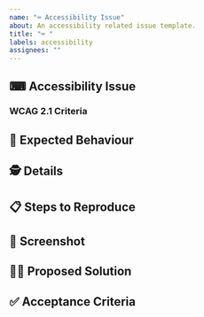 ```yaml
---
name: "⌨ Accessibility Issue"
about: An accessibility related issue template.
title: "⌨ "
labels: accessibility
assignees: ""
---
```


## ⌨ Accessibility Issue

<!-- Describe the issue you encountered. -->

### WCAG 2.1 Criteria

<!-- List any relevant criteria that is failing. -->

## 🦋 Expected Behaviour

<!-- What should be happening? -->

## 🕵️ Details

<!-- Add any additional details that could assist with troubleshooting/fixing the issue. -->

<!--
- **Operating System**: Name and version (if possible).
- **Browser**: Name and version (if possible).
- **Assistive Technology**: Name and version (if possible).
-->

## 📋 Steps to Reproduce

<!--
1. ...
2. ...
-->

## 📸 Screenshot

<!-- Add a screenshot (if possible). -->

## 🙋‍♀️ Proposed Solution

<!-- (optional) Do you have a proposed solution? -->

## ✅ Acceptance Criteria

<!-- A set of assumptions which, when tested, verify that the issue was addressed. -->

<!--
- [ ] Criteria 1
- [ ] Criteria 2
-->
